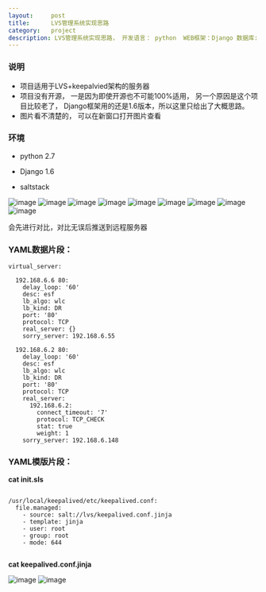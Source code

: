 ```yaml
---
layout:     post
title:      LVS管理系统实现思路
category:   project
description: LVS管理系统实现思路， 开发语言： python  WEB框架：Django 数据库: YAML
---
```

### 说明

- 项目适用于LVS+keepalvied架构的服务器
- 项目没有开源， 一是因为即使开源也不可能100%适用， 另一个原因是这个项目比较老了， Django框架用的还是1.6版本，所以这里只给出了大概思路。
- 图片看不清楚的， 可以在新窗口打开图片查看

### 环境

- python 2.7

- Django 1.6

- saltstack

![image](/images/lvsmanage/index.jpg)
![image](/images/lvsmanage/datacenter.jpg)
![image](/images/lvsmanage/globalconfig.jpg)
![image](/images/lvsmanage/globalconfigedit.jpg)
![image](/images/lvsmanage/clustermanager.jpg)
![image](/images/lvsmanage/addcluster.jpg)
![image](/images/lvsmanage/clusterrole.jpg)
![image](/images/lvsmanage/remotepush.jpg)
![image](/images/lvsmanage/back.jpg)


会先进行对比，对比无误后推送到远程服务器


### YAML数据片段：



```
virtual_server:

  192.168.6.6 80:
    delay_loop: '60'
    desc: esf
    lb_algo: wlc
    lb_kind: DR
    port: '80'
    protocol: TCP
    real_server: {}
    sorry_server: 192.168.6.55
    
  192.168.6.2 80:
    delay_loop: '60'
    desc: esf
    lb_algo: wlc
    lb_kind: DR
    port: '80'
    protocol: TCP
    real_server:
      192.168.6.2:
        connect_timeout: '7'
        protocol: TCP_CHECK
        stat: true
        weight: 1
    sorry_server: 192.168.6.148
```



### YAML模版片段：


**cat init.sls**

```

/usr/local/keepalived/etc/keepalived.conf:
  file.managed:
    - source: salt://lvs/keepalived.conf.jinja
    - template: jinja
    - user: root
    - group: root
    - mode: 644
    
```


**cat keepalived.conf.jinja**


![image](/images/lvsmanage/template1.jpg)
![image](/images/lvsmanage/template2.jpg)